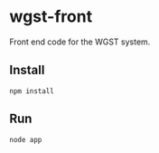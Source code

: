 wgst-front
==========

Front end code for the WGST system.

Install
------------
`npm install`


Run
------------
`node app`
